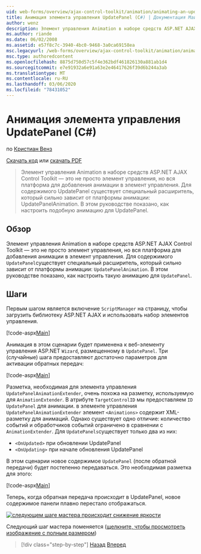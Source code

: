 ```yaml
---
uid: web-forms/overview/ajax-control-toolkit/animation/animating-an-updatepanel-control-cs
title: Анимация элемента управления UpdatePanel (C#) | Документация Майкрософт
author: wenz
description: Элемент управления Animation в наборе средств ASP.NET AJAX Control Toolkit — это не просто элемент управления, но вся платформа для добавления анимации в элемент управления. Для содержимого...
ms.author: riande
ms.date: 06/02/2008
ms.assetid: e57f8c7c-3940-4bc0-9468-3a0ca69158ea
msc.legacyurl: /web-forms/overview/ajax-control-toolkit/animation/animating-an-updatepanel-control-cs
msc.type: authoredcontent
ms.openlocfilehash: 8875d750d57c5f4e362bdf461826130a881ab1d4
ms.sourcegitcommit: e7e91932a6e91a63e2e46417626f39d6b244a3ab
ms.translationtype: MT
ms.contentlocale: ru-RU
ms.lasthandoff: 03/06/2020
ms.locfileid: "78431052"
---
```

# <a name="animating-an-updatepanel-control-c"></a>Анимация элемента управления UpdatePanel (C#)

по [Кристиан Венз](https://github.com/wenz)

[Скачать код](https://download.microsoft.com/download/9/3/f/93f8daea-bebd-4821-833b-95205389c7d0/UpdatePanelAnimation1.cs.zip) или [скачать PDF](https://download.microsoft.com/download/b/6/a/b6ae89ee-df69-4c87-9bfb-ad1eb2b23373/updatepanelanimation1CS.pdf)

> Элемент управления Animation в наборе средств ASP.NET AJAX Control Toolkit — это не просто элемент управления, но вся платформа для добавления анимации в элемент управления. Для содержимого UpdatePanel существует специальный расширитель, который сильно зависит от платформы анимации: UpdatePanelAnimation. В этом руководстве показано, как настроить подобную анимацию для UpdatePanel.

## <a name="overview"></a>Обзор

Элемент управления Animation в наборе средств ASP.NET AJAX Control Toolkit — это не просто элемент управления, но вся платформа для добавления анимации в элемент управления. Для содержимого `UpdatePanel`существует специальный расширитель, который сильно зависит от платформы анимации: `UpdatePanelAnimation`. В этом руководстве показано, как настроить такую анимацию для `UpdatePanel`.

## <a name="steps"></a>Шаги

Первым шагом является включение `ScriptManager` на страницу, чтобы загрузить библиотеку ASP.NET AJAX и использовать набор элементов управления.

[!code-aspx[Main](animating-an-updatepanel-control-cs/samples/sample1.aspx)]

Анимация в этом сценарии будет применена к веб-элементу управления ASP.NET `Wizard`, размещенному в `UpdatePanel`. Три (случайные) шага предоставляют достаточно параметров для активации обратных передач:

[!code-aspx[Main](animating-an-updatepanel-control-cs/samples/sample2.aspx)]

Разметка, необходимая для элемента управления `UpdatePanelAnimationExtender`, очень похожа на разметку, используемую для `AnimationExtender`. В атрибуте `TargetControlID` мы предоставляем `ID` `UpdatePanel` для анимации. в элементе управления `UpdatePanelAnimationExtender` элемент `<Animations>` содержит XML-разметку для анимаций. Однако существует одно отличие: количество событий и обработчиков событий ограничено в сравнении с `AnimationExtender`. Для `UpdatePanels`существует только два из них:

- `<OnUpdated>` при обновлении UpdatePanel
- `<OnUpdating>` при начале обновления UpdatePanel

В этом сценарии новое содержимое `UpdatePanel` (после обратной передачи) будет постепенно передаваться. Это необходимая разметка для этого:

[!code-aspx[Main](animating-an-updatepanel-control-cs/samples/sample3.aspx)]

Теперь, когда обратная передача происходит в UpdatePanel, новое содержимое панели плавно перестало отображаться.

[![следующем шаге мастера происходит снижение яркости](animating-an-updatepanel-control-cs/_static/image2.png)](animating-an-updatepanel-control-cs/_static/image1.png)

Следующий шаг мастера поменяется ([щелкните, чтобы просмотреть изображение с полным размером](animating-an-updatepanel-control-cs/_static/image3.png))

> [!div class="step-by-step"]
> [Назад](changing-an-animation-using-client-side-code-cs.md)
> [Вперед](dynamically-controlling-updatepanel-animations-cs.md)
